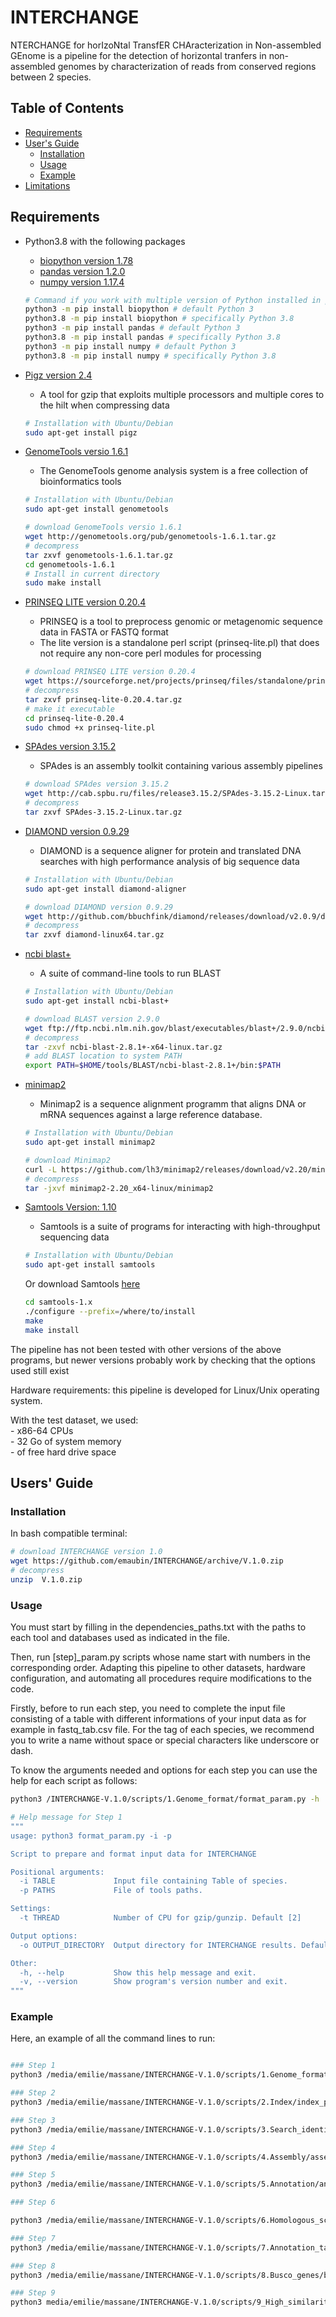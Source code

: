 # INTERCHANGE

NTERCHANGE for horIzoNtal TransfER CHAracterization in Non-assembled GEnome is a pipeline for the detection of horizontal tranfers in non-assembled genomes by characterization of reads from conserved regions between 2 species.


## Table of Contents

- [Requirements](#req)
- [User's Guide](#uguide)
  - [Installation](#install)
  - [Usage](#usage)
  - [Example](#example)
- [Limitations](#limit)


## <a name="req"></a>Requirements

- Python3.8 with the following packages
  - [biopython version 1.78](https://biopython.org/)
  - [pandas version 1.2.0](https://pandas.pydata.org/)
  - [numpy version 1.17.4](https://numpy.org/)

  ```bash
  # Command if you work with multiple version of Python installed in parallel
  python3 -m pip install biopython # default Python 3
  python3.8 -m pip install biopython # specifically Python 3.8
  python3 -m pip install pandas # default Python 3
  python3.8 -m pip install pandas # specifically Python 3.8
  python3 -m pip install numpy # default Python 3
  python3.8 -m pip install numpy # specifically Python 3.8
  ```

- [Pigz version 2.4](https://zlib.net/pigz/)
  - A tool for gzip that exploits multiple processors and multiple cores to the hilt when compressing data

  ```bash
  # Installation with Ubuntu/Debian
  sudo apt-get install pigz
  ```

- [GenomeTools versio 1.6.1](http://genometools.org/)
    - The GenomeTools genome analysis system is a free collection of bioinformatics tools

    ```bash
    # Installation with Ubuntu/Debian
    sudo apt-get install genometools
    ```

    ```bash
    # download GenomeTools versio 1.6.1
    wget http://genometools.org/pub/genometools-1.6.1.tar.gz
    # decompress
    tar zxvf genometools-1.6.1.tar.gz
    cd genometools-1.6.1
    # Install in current directory
    sudo make install

    ```
- [PRINSEQ LITE version 0.20.4](https://github.com/uwb-linux/prinseq)
  - PRINSEQ is a tool to preprocess genomic or metagenomic sequence data in FASTA or FASTQ format
  - The lite version is a standalone perl script (prinseq-lite.pl) that does not
require any non-core perl modules for processing

  ```bash
  # download PRINSEQ LITE version 0.20.4
  wget https://sourceforge.net/projects/prinseq/files/standalone/prinseq-lite-0.20.4.tar.gz
  # decompress
  tar zxvf prinseq-lite-0.20.4.tar.gz
  # make it executable
  cd prinseq-lite-0.20.4
  sudo chmod +x prinseq-lite.pl
  ```

- [SPAdes version 3.15.2](https://github.com/ablab/spades)
  - SPAdes is an assembly toolkit containing various assembly pipelines

  ```bash
  # download SPAdes version 3.15.2
  wget http://cab.spbu.ru/files/release3.15.2/SPAdes-3.15.2-Linux.tar.gz
  # decompress
  tar zxvf SPAdes-3.15.2-Linux.tar.gz

  ```

- [DIAMOND version 0.9.29](https://github.com/bbuchfink/diamond)
    - DIAMOND is a sequence aligner for protein and translated DNA searches with high performance analysis of big sequence data

    ```bash
    # Installation with Ubuntu/Debian
    sudo apt-get install diamond-aligner
    ```

    ```bash
    # download DIAMOND version 0.9.29
    wget http://github.com/bbuchfink/diamond/releases/download/v2.0.9/diamond-linux64.tar.gz
    # decompress
    tar zxvf diamond-linux64.tar.gz
    ```

- [ncbi blast+](https://blast.ncbi.nlm.nih.gov/Blast.cgi?CMD=Web&PAGE_TYPE=BlastDocs&DOC_TYPE=Download)
  - A suite of command-line tools to run BLAST

  ```bash
  # Installation with Ubuntu/Debian
  sudo apt-get install ncbi-blast+
  ```

  ```bash
  # download BLAST version 2.9.0
  wget ftp://ftp.ncbi.nlm.nih.gov/blast/executables/blast+/2.9.0/ncbi-blast-2.9.0+-x64-linux.tar.gz
  # decompress
  tar -zxvf ncbi-blast-2.8.1+-x64-linux.tar.gz
  # add BLAST location to system PATH
  export PATH=$HOME/tools/BLAST/ncbi-blast-2.8.1+/bin:$PATH
  ```

- [minimap2](https://github.com/lh3/minimap2)
  - Minimap2 is a sequence alignment programm that aligns DNA or mRNA sequences against a large reference database.

  ```bash
  # Installation with Ubuntu/Debian
  sudo apt-get install minimap2
  ```

  ```bash
  # download Minimap2
  curl -L https://github.com/lh3/minimap2/releases/download/v2.20/minimap2-2.20_x64-linux.tar.bz2
  # decompress
  tar -jxvf minimap2-2.20_x64-linux/minimap2
  ```
- [Samtools Version: 1.10](http://www.htslib.org/)
  - Samtools is a suite of programs for interacting with high-throughput sequencing data

  ```bash
  # Installation with Ubuntu/Debian
  sudo apt-get install samtools
  ```

  Or download Samtools [here](http://www.htslib.org/download/)
  ```bash
  cd samtools-1.x
  ./configure --prefix=/where/to/install
  make
  make install
  ```

The pipeline has not been tested with other versions of the above programs, but newer versions probably work by checking that the options used still exist


Hardware requirements: this pipeline is developed for Linux/Unix operating system.<br/>


With the test dataset, we used:<br/>
    - x86-64 CPUs<br/>
    - 32 Go of system memory<br/>
    - of free hard drive space<br/>


## <a name="uguide"></a>Users' Guide

### <a name="install"></a>Installation

In bash compatible terminal:

```bash
# download INTERCHANGE version 1.0
wget https://github.com/emaubin/INTERCHANGE/archive/V.1.0.zip
# decompress
unzip  V.1.0.zip
```
### <a name="usage"></a>Usage

You must start by filling in the dependencies_paths.txt with the paths to each tool and databases used as indicated in the file.<br/>

Then, run [step]_param.py scripts whose name start with numbers in the corresponding order. Adapting this pipeline to other datasets, hardware configuration, and automating all procedures require modifications to the code.<br/>

Firstly, before to run each step, you need to complete the input file consisting of a table with different informations of your input data as for example in fastq_tab.csv file. For the tag of each species, we recommend you to write a name without space or  special characters like underscore or dash.<br/>

To know the arguments needed and options for each step you can use the help for each script as follows:<br/>

```bash
python3 /INTERCHANGE-V.1.0/scripts/1.Genome_format/format_param.py -h

# Help message for Step 1
"""
usage: python3 format_param.py -i -p

Script to prepare and format input data for INTERCHANGE

Positional arguments:
  -i TABLE             Input file containing Table of species.
  -p PATHS             File of tools paths.

Settings:
  -t THREAD            Number of CPU for gzip/gunzip. Default [2]

Output options:
  -o OUTPUT_DIRECTORY  Output directory for INTERCHANGE results. Default: /INTERCHANGE_results in current directory

Other:
  -h, --help           Show this help message and exit.
  -v, --version        Show program's version number and exit.
"""
```

### <a name="example"></a>Example

Here, an example of all the command lines to run: <br/>

```bash

### Step 1
python3 /media/emilie/massane/INTERCHANGE-V.1.0/scripts/1.Genome_format/format_param.py -p /media/emilie/massane/INTERCHANGE-V.1.0/dependencies_paths.txt -i /media/emilie/massane/Test_pipeline_GitHub/fastq.tab.csv -o /media/emilie/massane/HT_test_pipeline

### Step 2
python3 /media/emilie/massane/INTERCHANGE-V.1.0/scripts/2.Index/index_parameters.py -p /media/emilie/massane/INTERCHANGE-V.1.0/dependencies_paths.txt -o /media/emilie/massane/HT_test_pipeline

### Step 3
python3 /media/emilie/massane/INTERCHANGE-V.1.0/scripts/3.Search_identical_kmers/identical_kmers_param.py -p /media/emilie/massane/INTERCHANGE-V.1.0/dependencies_paths.txt -o /media/emilie/massane/HT_test_pipeline

### Step 4
python3 /media/emilie/massane/INTERCHANGE-V.1.0/scripts/4.Assembly/assembly_param.py -p /media/emilie/massane/INTERCHANGE-V.1.0/dependencies_paths.txt -o /media/emilie/massane/HT_test_pipeline

### Step 5
python3 /media/emilie/massane/INTERCHANGE-V.1.0/scripts/5.Annotation/annotation_param.py -p /media/emilie/massane/INTERCHANGE-V.1.0/dependencies_paths.txt -o /media/emilie/massane/HT_test_pipeline

### Step 6

python3 /media/emilie/massane/INTERCHANGE-V.1.0/scripts/6.Homologous_scaffolds/homologous_scfd_param.py -p /media/emilie/massane/INTERCHANGE-V.1.0/dependencies_paths.txt -o /media/emilie/massane/HT_test_pipeline

### Step 7
python3 /media/emilie/massane/INTERCHANGE-V.1.0/scripts/7.Annotation_table/annotation_table.py -i /media/emilie/massane/Test_pipeline_GitHub/fastq.tab.csv -p /media/emilie/massane/INTERCHANGE-V.1.0/dependencies_paths.txt -o /media/emilie/massane/HT_test_pipeline

### Step 8
python3 /media/emilie/massane/INTERCHANGE-V.1.0/scripts/8.Busco_genes/busco_identification_param.py -i /media/emilie/massane/Test_pipeline_GitHub/fastq.tab_2.csv -p /media/emilie/massane/INTERCHANGE-V.1.0/dependencies_paths.txt -o /media/emilie/massane/HT_test_pipeline

### Step 9
python3 media/emilie/massane/INTERCHANGE-V.1.0/scripts/9_High_similarity/high_similarity_param.py -p /media/emilie/massane/INTERCHANGE-V.1.0/dependencies_paths.txt -o /media/emilie/massane/HT_test_pipeline

```

